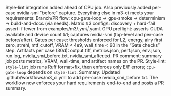 Style-lint integration added ahead of CPU job. Also previously added per-case nvidia-smi “before” capture. Everything else in m3-ci meets your requirements:
Branch/PR flow: cpu-gate-loop → gpu-smoke → determinism → build-and-docs (via needs).
Matrix ≥3 configs: discovery + hard-fail assert if fewer from examples/m3/*.yml|*.yaml.
GPU preflight: asserts CUDA available and device count ≥1; captures nvidia-smi (top-level and per-case before/after).
Gates per case: thresholds enforced for L2, energy, airy first zero, strehl, mtf_cutoff, VRAM < 4e9, wall_time < 90 in the “Gate checks” step.
Artifacts per case (30d): output.tiff, metrics.json, perf.json, env.json, run.log, nvidia_smi_before.txt, nvidia_smi_after.txt.
PR comment: summary job posts metrics, VRAM, wall-time, and artifact names on the PR.
Style-lint: `style-lint` job runs Ruff format+fix, then enforces only E/F errors; `cpu-gate-loop` depends on `style-lint`.
Summary:
Updated .github/workflows/m3_ci.yml to add per-case nvidia_smi_before.txt.
The workflow now enforces your hard requirements end-to-end and posts a PR summary.